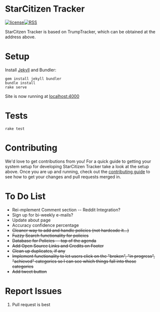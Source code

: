 # StarCitizen Tracker

[![license](https://img.shields.io/github/license/TrumpTracker/trumptracker.github.io.svg?style=flat-square)](https://github.com/TrumpTracker/trumptracker.github.io/blob/master/LICENSE.md)[![RSS](https://img.shields.io/badge/RSS-v2.0-brightgreen.svg?style=flat-square)](https://luithollander.nl/trumptracker/rss.php)

StarCitzen Tracker is based on TrumpTracker, which can be obtained at the address above.

# Setup

Install [Jekyll](https://jekyllrb.com/) and Bundler:

    gem install jekyll bundler
    bundle install
    rake serve

Site is now running at [localhost:4000](http://localhost:4000)

# Tests

    rake test

# Contributing

We'd love to get contributions from you! For a quick guide to getting your system setup for developing StarCitizen Tracker take a look at the setup above. Once you are up and running, check out the [contributing guide](.github/PULL_REQUEST_TEMPLATE.md) to see how to get your changes and pull requests merged in.

# To Do List
* Rei-mplement Comment section -- Reddit Integration?
* Sign up for bi-weekly e-mails?
* Update about page
* Accuracy confidence percentage
* ~~Cleaner way to add and handle policies (not hardcode it...)~~
* ~~Fuzzy Search functionality for policies~~
* ~~Database for Policies -- top of the agenda~~
* ~~Add Open Source Links and Credits on Footer~~
* ~~Clean up duplicates, if any~~
* ~~Implement functionality to let users click on the "broken", "in progress", "achieved" categories so I can see which things fall into those categories~~
* ~~Add tweet button~~

# Report Issues
1. Pull request is best
